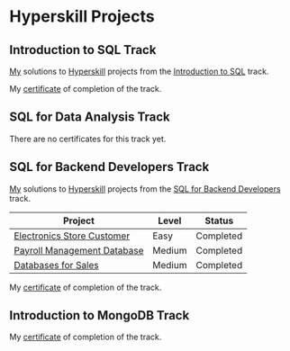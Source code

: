 # Hyperskill Projects

## Introduction to SQL Track

[My](https://hyperskill.org/profile/7889902) solutions to [Hyperskill](https://hyperskill.org) projects from the [Introduction to SQL](https://hyperskill.org/tracks/31) track.

My [certificate](https://hyperskill.org/certificates/8b5bf582-617d-495c-87cd-8b69eb367f34.pdf) of completion of the track.

## SQL for Data Analysis Track

There are no certificates for this track yet.

## SQL for Backend Developers Track

[My](https://hyperskill.org/profile/7889902) solutions to [Hyperskill](https://hyperskill.org) projects from the [SQL for Backend Developers](https://hyperskill.org/tracks/40) track.

| Project                                                         | Level  | Status    |
| --------------------------------------------------------------- | ------ | --------- |
| [Electronics Store Customer](./01_electronics_store_customer)   | Easy   | Completed |
| [Payroll Management Database](./02_payroll_management_database) | Medium | Completed |
| [Databases for Sales](./03_databases_for_sales)                 | Medium | Completed |

My [certificate](https://hyperskill.org/certificates/2e7a5bb8-4a43-4238-a2d2-d9cdd02a5ee7.pdf) of completion of the track.

## Introduction to MongoDB Track

My [certificate](TODO:) of completion of the track.
